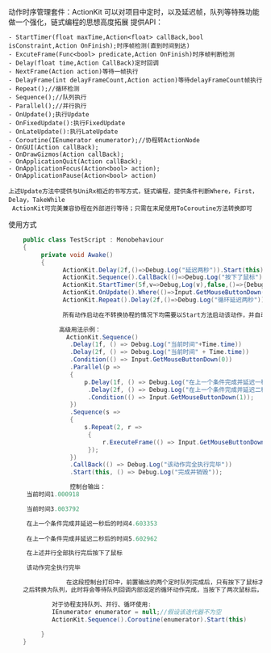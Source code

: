 动作时序管理套件：ActionKit
可以对项目中定时，以及延迟帧，队列等特殊功能做一个强化，链式编程的思想高度拓展
提供API：

    - StartTimer(float maxTime,Action<float> callBack,bool isConstraint,Action OnFinish);时序帧检测(直到时间到达)
    - ExcuteFrame(Func<bool> predicate,Action OnFinish)时序帧判断检测
    - Delay(float time,Action CallBack)定时回调
    - NextFrame(Action action)等待一帧执行
    - DelayFrame(int delayFrameCount,Action action)等待delayFrameCount帧执行
    - Repeat();//循环检测
    - Sequence();//队列执行
    - Parallel();//并行执行
    - OnUpdate();执行Update
    - OnFixedUpdate():执行FixedUpdate
    - OnLateUpdate():执行LateUpdate
    - Coroutine(IEnumerator enumerator);//协程转ActionNode
    - OnGUI(Action callBack);
    - OnDrawGizmos(Action callBack);
    - OnApplicationQuit(Action callBack);
    - OnApplicationFocus(Action<bool> action);
    - OnApplicationPause(Action<bool> action)

    上述Update方法中提供与UniRx相近的书写方式，链式编程，提供条件判断Where，First，Delay，TakeWhile  
     ActionKit可完美兼容协程在外部进行等待；只需在末尾使用ToCoroutine方法转换即可

使用方式
``` csharp
    public class TestScript : Monobehaviour
    {
         private void Awake()
         {
               ActionKit.Delay(2f,()=>Debug.Log("延迟两秒")).Start(this)
               ActionKit.Sequence().CallBack(()=>Debug.Log("按下了鼠标")).Start(this);
               ActionKit.StartTimer(5f,v=>Debug,Log(v),false,()=>{Debug.Log("执行完毕")}).Start(this);
               ActionKit.OnUpdate().Where(()=>Input.GetMouseButtonDown(0)).Register(x =>{ }).Start(this);
               ActionKit.Repeat().Delay(2f,()=>Debug.Log("循环延迟两秒")).Start(this);
               
               所有动作启动在不转换协程的情况下均需要以Start方法启动该动作，并自动绑定Mono生命周期：

              高级用法示例：
                ActionKit.Sequence()
                 .Delay(1f, () => Debug.Log("当前时间"+Time.time))
                 .Delay(2f, () => Debug.Log("当前时间" + Time.time))
                 .Condition(() => Input.GetMouseButtonDown(0))
                 .Parallel(p =>
                 {
                     p.Delay(1f, () => Debug.Log("在上一个条件完成并延迟一秒后的时间" + Time.time))
                      .Delay(2f, () => Debug.Log("在上一个条件完成并延迟二秒后的时间" + Time.time))
                      .Condition(() => Input.GetMouseButtonDown(1));
                 })
                 .Sequence(s =>
                 {
                     s.Repeat(2, r =>
                      {
                          r.ExecuteFrame(() => Input.GetMouseButtonDown(0), () => Debug.Log("在上述并行全部执行完后按下了鼠标"));
                      });
                 })
                 .CallBack(() => Debug.Log("该动作完全执行完毕"))
                 .Start(this, () => Debug.Log("完成并销毁"));

                 控制台输出：
	 当前时间1.000918

	 当前时间3.003792

	 在上一个条件完成并延迟一秒后的时间4.603353
 
	 在上一个条件完成并延迟二秒后的时间5.602962

	 在上述并行全部执行完后按下了鼠标

	 该动作完全执行完毕

                在这段控制台打印中，前置输出的两个定时队列完成后，只有按下了鼠标才会继续执行下面的输出，从第三条输出开始即为代码中转换的并行队列，并行中三个条件会同时启动直到全部完成，
	之后转换为队列，此时将会等待队列回调内部设定的循环动作完成，当按下了两次鼠标后，执行最后面的CallBack，Start(this)为绑定自身脚本并启动，Start附带的回调只有当该游戏对象销毁时才会调用。

            对于协程支持队列、并行、循环使用:
            IEnumerator enumerator = null;//假设该迭代器不为空
            ActionKit.Sequence().Coroutine(enumerator).Start(this)
            
         }   
    }
```